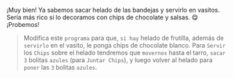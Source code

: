 <gs-attire attire-url="https://raw.githubusercontent.com/MumukiProject/mumuki-guia-gobstones-alternativa-kids/master/assets/attires/config.json"></gs-attire> <gs-toolbox toolbox-url="https://raw.githubusercontent.com/MumukiProject/mumuki-guia-gobstones-alternativa-kids/master/assets/toolbox.xml"></gs-toolbox>

¡Muy bien! Ya sabemos sacar helado de las bandejas y servirlo en vasitos. Sería más rico si lo decoramos con chips de chocolate y salsas. :yum: ¡Probemos!

> Modifica este `programa` para que, `si hay` helado de frutilla, además de `servirlo` en el vasito, le ponga chips de chocolate blanco. Para `Servir` los `Chips` sobre el helado tendremos que `movernos` hasta el tarro, `sacar 3` bolitas `azules` (para `Juntar Chips`), y luego volver al helado para `poner` las `3` bolitas `azules`. 
